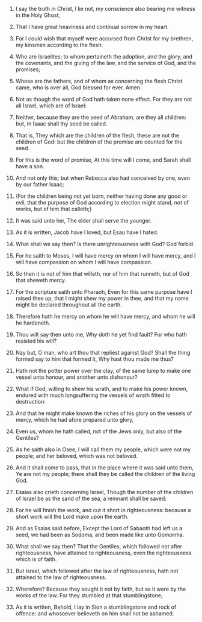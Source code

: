 1. I say the truth in Christ, I lie not, my conscience also bearing
me witness in the Holy Ghost,

2. That I have great heaviness and
continual sorrow in my heart.

3. For I could wish that myself were accursed from Christ for my
brethren, my kinsmen according to the flesh:

4. Who are Israelites;
to whom pertaineth the adoption, and the glory, and the covenants, and
the giving of the law, and the service of God, and the promises;

5. Whose are the fathers, and of whom as concerning the flesh Christ
came, who is over all, God blessed for ever. Amen.

6. Not as though the word of God hath taken none effect. For they are
not all Israel, which are of Israel:

7. Neither, because they are the
seed of Abraham, are they all children: but, In Isaac shall thy seed
be called.

8. That is, They which are the children of the flesh, these are not
the children of God: but the children of the promise are counted for
the seed.

9. For this is the word of promise, At this time will I come, and
Sarah shall have a son.

10. And not only this; but when Rebecca also had conceived by one,
even by our father Isaac;

11. (For the children being not yet born,
neither having done any good or evil, that the purpose of God
according to election might stand, not of works, but of him that
calleth;)

12. It was said unto her, The elder shall serve the
younger.

13. As it is written, Jacob have I loved, but Esau have I hated.

14. What shall we say then? Is there unrighteousness with God? God
forbid.

15. For he saith to Moses, I will have mercy on whom I will have
mercy, and I will have compassion on whom I will have compassion.

16. So then it is not of him that willeth, nor of him that runneth,
but of God that sheweth mercy.

17. For the scripture saith unto Pharaoh, Even for this same purpose
have I raised thee up, that I might shew my power in thee, and that my
name might be declared throughout all the earth.

18. Therefore hath he mercy on whom he will have mercy, and whom he
will he hardeneth.

19. Thou wilt say then unto me, Why doth he yet find fault? For who
hath resisted his will?

20. Nay but, O man, who art thou that
repliest against God? Shall the thing formed say to him that formed
it, Why hast thou made me thus?

21. Hath not the potter power over
the clay, of the same lump to make one vessel unto honour, and another
unto dishonour?

22. What if God, willing to shew his wrath, and to
make his power known, endured with much longsuffering the vessels of
wrath fitted to destruction:

23. And that he might make known the
riches of his glory on the vessels of mercy, which he had afore
prepared unto glory,

24. Even us, whom he hath called, not of the
Jews only, but also of the Gentiles?

25. As he saith also in Osee, I
will call them my people, which were not my people; and her beloved,
which was not beloved.

26. And it shall come to pass, that in the place where it was said
unto them, Ye are not my people; there shall they be called the
children of the living God.

27. Esaias also crieth concerning Israel, Though the number of the
children of Israel be as the sand of the sea, a remnant shall be
saved:

28. For he will finish the work, and cut it short in
righteousness: because a short work will the Lord make upon the earth.

29. And as Esaias said before, Except the Lord of Sabaoth had left us
a seed, we had been as Sodoma, and been made like unto Gomorrha.

30. What shall we say then? That the Gentiles, which followed not
after righteousness, have attained to righteousness, even the
righteousness which is of faith.

31. But Israel, which followed after the law of righteousness, hath
not attained to the law of righteousness.

32. Wherefore? Because they sought it not by faith, but as it were by
the works of the law. For they stumbled at that stumblingstone;

33. As it is written, Behold, I lay in Sion a stumblingstone and rock of
offence: and whosoever believeth on him shall not be ashamed.